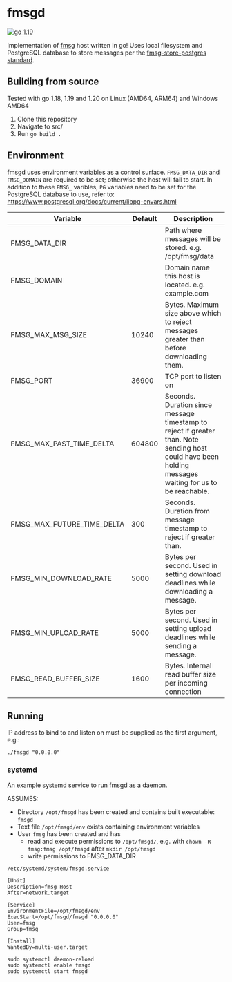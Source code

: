 # fmsgd

[![go 1.19](https://github.com/markmnl/fmsgd/actions/workflows/go1.19.yml/badge.svg)](https://github.com/markmnl/fmsgd/actions/workflows/go1.19.yml)


Implementation of [fmsg](https://github.com/markmnl/fmsg) host written in go! Uses local filesystem and PostgreSQL database to store messages per the [fmsg-store-postgres standard](https://github.com/markmnl/fmsg/blob/main/STANDARDS.md).

## Building from source

Tested with go 1.18, 1.19 and 1.20 on Linux (AMD64, ARM64) and Windows AMD64

1. Clone this repository
2. Navigate to src/
2. Run `go build .`


## Environment

fmsgd uses environment variables as a control surface. `FMSG_DATA_DIR` and `FMSG_DOMAIN` are required to be set; otherwise the host will fail to start. In addition to these `FMSG_` varibles, `PG` variables need to be set for the PostgreSQL database to use, refer to: https://www.postgresql.org/docs/current/libpq-envars.html

| Variable                   | Default | Description                                                                                                                                             |
|----------------------------|---------|---------------------------------------------------------------------------------------------------------------------------------------------------------|
| FMSG_DATA_DIR              |         | Path where messages will be stored. e.g. /opt/fmsg/data                                                                                                 |
| FMSG_DOMAIN                |         | Domain name this host is located. e.g. example.com                                                                                                      |
| FMSG_MAX_MSG_SIZE          | 10240   | Bytes. Maximum size above which to reject messages greater than before downloading them.                                                                |
| FMSG_PORT                  | 36900   | TCP port to listen on                                                                                                                                   |
| FMSG_MAX_PAST_TIME_DELTA   | 604800  | Seconds. Duration since message timestamp to reject if greater than. Note sending host could have been holding messages waiting for us to be reachable. |
| FMSG_MAX_FUTURE_TIME_DELTA | 300     | Seconds. Duration from message timestamp to reject if greater than.                                                                                     |
| FMSG_MIN_DOWNLOAD_RATE     | 5000    | Bytes per second. Used in setting download deadlines while downloading a message.                                                                       |
| FMSG_MIN_UPLOAD_RATE       | 5000    | Bytes per second. Used in setting upload deadlines while sending a message.                                                                             |
| FMSG_READ_BUFFER_SIZE      | 1600    | Bytes. Internal read buffer size per incoming connection                                                                                                |


## Running

IP address to bind to and listen on must be supplied as the first argument, e.g.:

```
./fmsgd "0.0.0.0"
```

### systemd

An example systemd service to run fmsgd as a daemon.

ASSUMES: 
* Directory `/opt/fmsgd` has been created and contains built executable: `fmsgd`
* Text file `/opt/fmsgd/env` exists containing environment variables
* User `fmsg` has been created and has
    - read and execute permissions to `/opt/fmsgd/`, e.g. with `chown -R fmsg:fmsg /opt/fmsgd` after `mkdir /opt/fmsgd`
    - write permissions to FMSG_DATA_DIR

`/etc/systemd/system/fmsgd.service`

```
[Unit]
Description=fmsg Host
After=network.target

[Service]
EnvironmentFile=/opt/fmsgd/env
ExecStart=/opt/fmsgd/fmsgd "0.0.0.0"
User=fmsg
Group=fmsg

[Install]
WantedBy=multi-user.target
```

```
sudo systemctl daemon-reload
sudo systemctl enable fmsgd
sudo systemctl start fmsgd
```